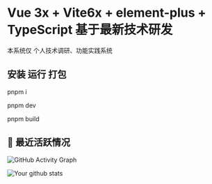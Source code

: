 # Vue 3x + Vite6x + element-plus + TypeScript 基于最新技术研发

本系统仅 个人技术调研、功能实践系统

## 安装 运行 打包

pnpm i

pnpm dev

pnpm build

## 🧠 最近活跃情况

![GitHub Activity Graph](https://github-readme-activity-graph.vercel.app/graph?username=Bing-b&theme=github-compact)

![Your github stats](https://github-readme-stats.vercel.app/api?username=Bing-b&show_icons=true)
